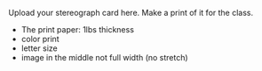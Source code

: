 Upload your stereograph card here. Make a print of it for the class.

* The print paper: 1lbs thickness
* color print
* letter size
* image in the middle not full width (no stretch)

